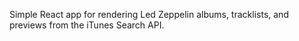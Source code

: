 Simple React app for rendering Led Zeppelin albums, tracklists, and previews from the iTunes Search API. 
